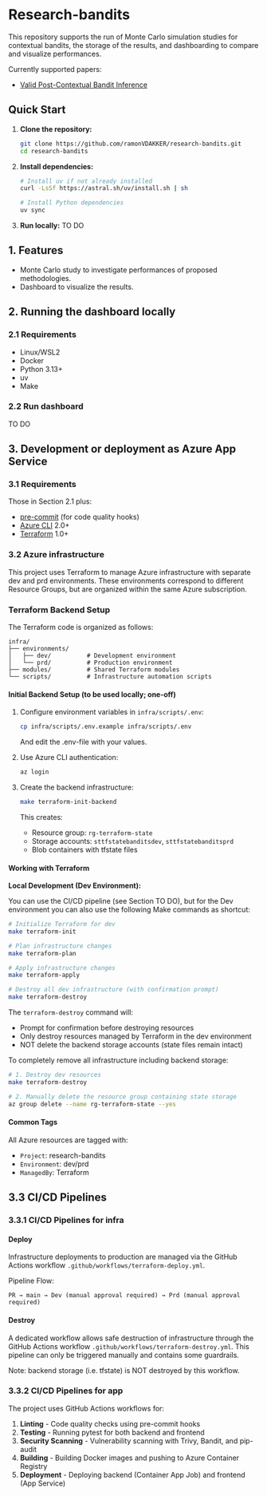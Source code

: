 # Research-bandits

This repository supports the run of Monte Carlo simulation studies for 
contextual bandits, the storage of the results, and dashboarding to compare and visualize performances.

Currently supported papers:
- [Valid Post-Contextual Bandit Inference](https://arxiv.org/abs/2505.13897)

## Quick Start

1. **Clone the repository:**
   ```bash
   git clone https://github.com/ramonVDAKKER/research-bandits.git
   cd research-bandits
   ```

2. **Install dependencies:**
   ```bash
   # Install uv if not already installed
   curl -LsSf https://astral.sh/uv/install.sh | sh

   # Install Python dependencies
   uv sync
   ```

3. **Run locally:**
   TO DO

## 1. Features

- Monte Carlo study to investigate performances of proposed methodologies.
- Dashboard to visualize the results.

## 2. Running the dashboard locally

### 2.1 Requirements

- Linux/WSL2
- Docker
- Python 3.13+
- uv
- Make

### 2.2 Run dashboard

TO DO

## 3. Development or deployment as Azure App Service

### 3.1 Requirements

Those in Section 2.1 plus:

- [pre-commit](https://pre-commit.com/) (for code quality hooks)
- [Azure CLI](https://docs.microsoft.com/en-us/cli/azure/install-azure-cli) 2.0+
- [Terraform](https://www.terraform.io/downloads) 1.0+

### 3.2 Azure infrastructure

This project uses Terraform to manage Azure infrastructure with separate dev and prd environments. These environments correspond to different Resource Groups, but are organized within the same Azure subscription.

### Terraform Backend Setup

The Terraform code is organized as follows:

```
infra/
├── environments/
│   ├── dev/          # Development environment
│   └── prd/          # Production environment
├── modules/          # Shared Terraform modules
└── scripts/          # Infrastructure automation scripts
```

#### Initial Backend Setup (to be used locally; one-off)

1. Configure environment variables in `infra/scripts/.env`:
   ```bash
   cp infra/scripts/.env.example infra/scripts/.env
   ```
   And edit the .env-file with your values.

2. Use Azure CLI authentication:
   ```bash
   az login
   ```

2. Create the backend infrastructure:
   ```bash
   make terraform-init-backend
   ```

   This creates:
   - Resource group: `rg-terraform-state`
   - Storage accounts: `sttfstatebanditsdev`, `sttfstatebanditsprd`
   - Blob containers with tfstate files


#### Working with Terraform

**Local Development (Dev Environment):**

You can use the CI/CD pipeline (see Section TO DO), but for the
Dev environment you can also use the following Make commands as shortcut:

```bash
# Initialize Terraform for dev
make terraform-init

# Plan infrastructure changes
make terraform-plan

# Apply infrastructure changes
make terraform-apply

# Destroy all dev infrastructure (with confirmation prompt)
make terraform-destroy
```

The `terraform-destroy` command will:
- Prompt for confirmation before destroying resources
- Only destroy resources managed by Terraform in the dev environment
- NOT delete the backend storage accounts (state files remain intact)

To completely remove all infrastructure including backend storage:
```bash
# 1. Destroy dev resources
make terraform-destroy

# 2. Manually delete the resource group containing state storage
az group delete --name rg-terraform-state --yes
```

#### Common Tags

All Azure resources are tagged with:
- `Project`: research-bandits
- `Environment`: dev/prd
- `ManagedBy`: Terraform

## 3.3 CI/CD Pipelines

### 3.3.1 CI/CD Pipelines for infra

#### Deploy

Infrastructure deployments to production are managed via the GitHub Actions workflow `.github/workflows/terraform-deploy.yml`.

Pipeline Flow:
```
PR → main → Dev (manual approval required) → Prd (manual approval required)
```

#### Destroy

A dedicated workflow allows safe destruction of infrastructure through the GitHub Actions workflow `.github/workflows/terraform-destroy.yml`.
This pipeline can only be triggered manually and contains some guardrails.

Note: backend storage (i.e. tfstate) is NOT destroyed by this workflow.

### 3.3.2 CI/CD Pipelines for app

The project uses GitHub Actions workflows for:
1. **Linting** - Code quality checks using pre-commit hooks
2. **Testing** - Running pytest for both backend and frontend
3. **Security Scanning** - Vulnerability scanning with Trivy, Bandit, and pip-audit
4. **Building** - Building Docker images and pushing to Azure Container Registry
5. **Deployment** - Deploying backend (Container App Job) and frontend (App Service)
